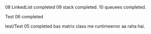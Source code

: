 08 LinkedList completed
09 stack completed.
10 queuees completed.



Test 06 completed

test/Test 05 completed bas matrix class me runtimeerror aa raha hai.
